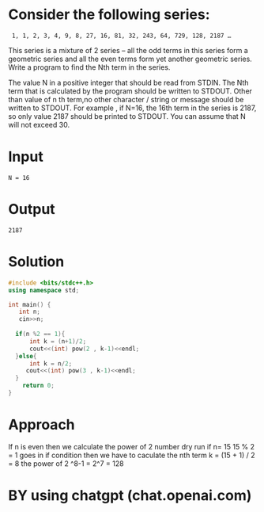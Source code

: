 # Consider the following series:
 ``` 1, 1, 2, 3, 4, 9, 8, 27, 16, 81, 32, 243, 64, 729, 128, 2187 …```

This series is a mixture of 2 series – all the odd terms in this series form a geometric series and all the even terms form yet another geometric series. Write a program to find the Nth term in the series.

The value N in a positive integer that should be read from STDIN. The Nth term that is calculated by the program should be written to STDOUT. Other than value of n th term,no other character / string or message should be written to STDOUT. For example , if N=16, the 16th term in the series is 2187, so only value 2187 should be printed to STDOUT.
You can assume that N will not exceed 30.
# Input
```N = 16 ```
# Output
```2187 ```
# Solution 

``` c++ 
#include <bits/stdc++.h>
using namespace std;

int main() {
   int n;
   cin>>n;
  
  if(n %2 == 1){ 
      int k = (n+1)/2;
      cout<<(int) pow(2 , k-1)<<endl;
  }else{
      int k = n/2;
     cout<<(int) pow(3 , k-1)<<endl;
  }
    return 0;
}
```
# Approach
If n is even then we calculate the power of 2 number 
dry run if n= 15
 15 % 2 = 1 goes in if condition
 then we have to caculate the nth term 
 k = (15 + 1) / 2 = 8
 the power of 2 ^8-1 = 2^7 = 128 

 #  BY using chatgpt (chat.openai.com)